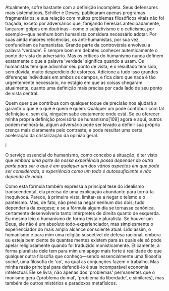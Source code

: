 Atualmente, sofre bastante com a definição incompleta. Seus defensores mais sistemáticos, Schiller e Dewey, publicaram apenas programas fragmentários; e sua relação com muitos problemas filosóficos vitais não foi traçada, exceto por adversários que, farejando heresias antecipadamente, lançaram golpes em doutrinas—como o subjetivismo e o ceticismo, por exemplo—que nenhum bom humanista considera necessário adotar. Por suas ainda maiores reticências, os anti-humanistas, por sua vez, confundiram os humanistas. Grande parte da controvérsia envolveu a palavra 'verdade'. É sempre bom em debates conhecer autenticamente o ponto de vista do adversário. Mas os críticos do humanismo nunca definem exatamente o que a palavra 'verdade' significa quando a usam. Os humanistas têm que adivinhar seu ponto de vista; e o resultado tem sido, sem dúvida, muito desperdício de esforços. Adicione a tudo isso grandes diferenças individuais em ambos os campos, e fica claro que nada é tão urgentemente necessário, no estágio em que as coisas chegaram atualmente, quanto uma definição mais precisa por cada lado de seu ponto de vista central.

Quem quer que contribua com qualquer toque de precisão nos ajudará a garantir o que é o quê e quem é quem. Qualquer um pode contribuir com tal definição e, sem ela, ninguém sabe exatamente onde está. Se eu oferecer minha própria definição provisória de humanismo[109] agora e aqui, outros podem melhorá-la, algum adversário pode ser levado a definir sua própria crença mais claramente pelo contraste, e pode resultar uma certa aceleração da cristalização da opinião geral.

I

O serviço essencial do humanismo, como concebo a situação, é ter visto que _embora uma parte de nossa experiência possa depender de outra parte para ser o que é em qualquer um dos vários aspectos em que pode ser considerada, a experiência como um todo é autossuficiente e não depende de nada_.

Como esta fórmula também expressa a principal tese do idealismo transcendental, ela precisa de uma explicação abundante para torná-la inequívoca. Parece, à primeira vista, limitar-se a negar o teísmo e o panteísmo. Mas, de fato, não precisa negar nenhum dos dois; tudo dependeria da exegese; e se a fórmula algum dia se tornasse canônica, certamente desenvolveria tanto intérpretes de direita quanto de esquerda. Eu mesmo leio o humanismo de forma teísta e pluralista. Se houver um Deus, ele não é um absoluto todo-experienciador, mas simplesmente o experienciador do mais amplo alcance consciente atual. Lido assim, o humanismo é para mim uma religião suscetível de defesa racional, embora eu esteja bem ciente de quantas mentes existem para as quais ele só pode apelar religiosamente quando foi traduzido monisticamente. Eticamente, a forma pluralista dele tem para mim um apego mais forte à realidade do que qualquer outra filosofia que conheço—sendo essencialmente uma filosofia _social_, uma filosofia de '_co_', na qual as conjunções fazem o trabalho. Mas minha razão principal para defendê-lo é sua incomparável economia intelectual. Ele se livra, não apenas dos 'problemas' permanentes que o monismo gera ('problema do mal', 'problema da liberdade', e similares), mas também de outros mistérios e paradoxos metafísicos.